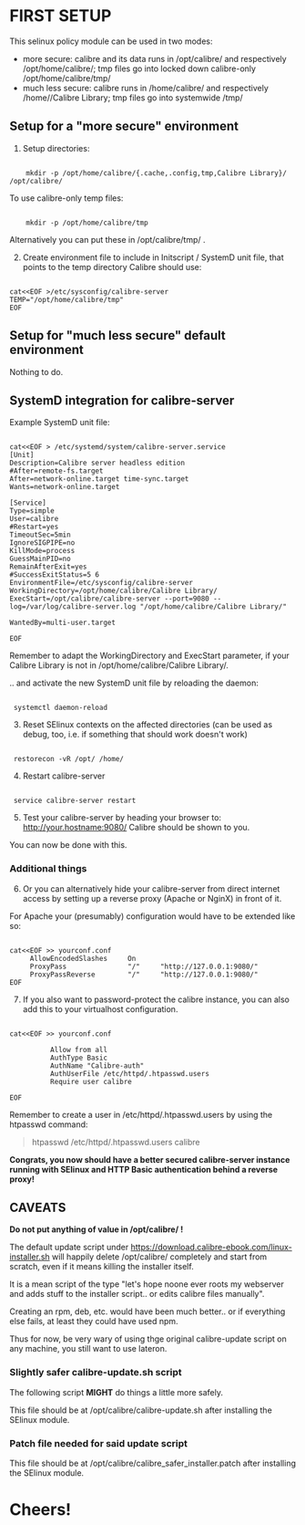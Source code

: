 # FIRST SETUP
This selinux policy module can be used in two modes:
* more secure: calibre and its data runs in /opt/calibre/ and respectively /opt/home/calibre/; tmp files go into locked down calibre-only /opt/home/calibre/tmp/
* much less secure: calibre runs in /home/calibre/ and respectively /home/<user>/Calibre Library; tmp files go into systemwide /tmp/

## Setup for a "more secure" environment
1. Setup directories:
<pre><code>
    mkdir -p /opt/home/calibre/{.cache,.config,tmp,Calibre Library}/ /opt/calibre/
</code></pre>
To use calibre-only temp files:
<pre><code>
    mkdir -p /opt/home/calibre/tmp
</code></pre>
Alternatively you can put these in /opt/calibre/tmp/ .

2. Create environment file to include in Initscript / SystemD unit file, that points to the temp directory Calibre should use:
<pre><code>
cat&lt;&lt;EOF >/etc/sysconfig/calibre-server
TEMP="/opt/home/calibre/tmp"
EOF
</code></pre>

## Setup for "much less secure" default environment
  Nothing to do.

## SystemD integration for calibre-server
Example SystemD unit file:
<pre><code>
cat&lt;&lt;EOF > /etc/systemd/system/calibre-server.service
[Unit]
Description=Calibre server headless edition
#After=remote-fs.target
After=network-online.target time-sync.target
Wants=network-online.target

[Service]
Type=simple
User=calibre
#Restart=yes
TimeoutSec=5min
IgnoreSIGPIPE=no
KillMode=process
GuessMainPID=no
RemainAfterExit=yes
#SuccessExitStatus=5 6
EnvironmentFile=/etc/sysconfig/calibre-server
WorkingDirectory=/opt/home/calibre/Calibre Library/
ExecStart=/opt/calibre/calibre-server --port=9080 --log=/var/log/calibre-server.log "/opt/home/calibre/Calibre Library/"

WantedBy=multi-user.target

EOF
</code></pre>
Remember to adapt the WorkingDirectory and ExecStart parameter, if your Calibre Library is not in /opt/home/calibre/Calibre Library/.

.. and activate the new SystemD unit file by reloading the daemon:
<pre><code>
 systemctl daemon-reload
</code></pre>
3. Reset SElinux contexts on the affected directories (can be used as debug, too, i.e. if something that should work doesn't work)
<pre><code>
 restorecon -vR /opt/ /home/
</code></pre>
4. Restart calibre-server
<pre><code>
 service calibre-server restart
</code></pre>
5. Test your calibre-server by heading your browser to: http://your.hostname:9080/
Calibre should be shown to you.

You can now be done with this.

### Additional things
6. Or you can alternatively hide your calibre-server from direct internet access by setting up a reverse proxy (Apache or NginX) in front of it.

For Apache your (presumably) <virtualhost> configuration would have to be extended like so:
<pre><code>
cat&lt;&lt;EOF >> yourconf.conf
     AllowEncodedSlashes     On
     ProxyPass               "/"     "http://127.0.0.1:9080/"
     ProxyPassReverse        "/"     "http://127.0.0.1:9080/"
EOF
</code></pre>
7. If you also want to password-protect the calibre instance, you can also add this to your virtualhost configuration.
<pre><code>
cat&lt;&lt;EOF >> yourconf.conf
       <Proxy *>
          Allow from all
          AuthType Basic
          AuthName "Calibre-auth"
          AuthUserFile /etc/httpd/.htpasswd.users
          Require user calibre
        </Proxy>
EOF
</code></pre>

Remember to create a user in /etc/httpd/.htpasswd.users by using the htpasswd command:
> htpasswd /etc/httpd/.htpasswd.users calibre

__Congrats, you now should have a better secured calibre-server instance running with SElinux and HTTP Basic authentication behind a reverse proxy!__

## CAVEATS
__Do not put anything of value in /opt/calibre/ !__

The default update script under https://download.calibre-ebook.com/linux-installer.sh will happily delete /opt/calibre/ completely and start from scratch, even if it means killing the installer itself.

It is a mean script of the type "let's hope noone ever roots my webserver and adds stuff to the installer script.. or edits calibre files manually".

Creating an rpm, deb, etc. would have been much better.. or if everything else fails, at least they could have used npm.

Thus for now, be very wary of using thge original calibre-update script on any machine, you still want to use lateron.

### Slightly safer calibre-update.sh script
The following script __MIGHT__ do things a little more safely.

This file should be at /opt/calibre/calibre-update.sh after installing the SElinux module.

### Patch file needed for said update script
This file should be at /opt/calibre/calibre_safer_installer.patch after installing the SElinux module.

# Cheers!

